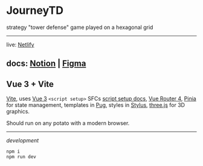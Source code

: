 # JourneyTD
strategy "tower defense" game played on a hexagonal grid

-------------------------------------

live: [Netlify](https://fancy-paletas-0bf3b0.netlify.app)

docs: [Notion](https://incredible-cabbage-74c.notion.site/Tower-Defence-game-f7c8763a4c6440a8b93158c86e8b0663)
| [Figma](https://www.figma.com/file/lIoQwkBZJ1cT5rzONsBlIm/I-don't-know-what-I'm-doing?node-id=0%3A1)
-------------------------------------
## Vue 3 + Vite
[Vite](https://vitejs.dev/guide/), 
uses  [Vue 3](https://v3.vuejs.org) `<script setup>` SFCs [script setup docs](https://v3.vuejs.org/api/sfc-script-setup.html#sfc-script-setup), 
[Vue Router 4](https://next.router.vuejs.org/guide/),
[Pinia](https://pinia.vuejs.org/introduction.html) for state management,
templates in [Pug](https://pugjs.org), styles in [Stylus](https://stylus-lang.com), 
[three.js](https://threejs.org/docs/) for 3D graphics.

Should run on any potato with a modern browser.

-------------------------------------
*development*
```
npm i
npm run dev
```
